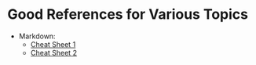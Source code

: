 # Good References for Various Topics
* Markdown: 
	* [Cheat Sheet 1](https://en.support.wordpress.com/markdown-quick-reference/)
	* [Cheat Sheet 2](https://github.com/adam-p/markdown-here/wiki/Markdown-Cheatsheet#links)


